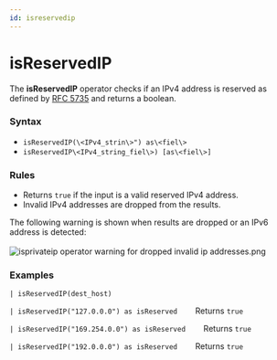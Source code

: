 ```yaml
---
id: isreservedip
---
```


# isReservedIP

The **isReservedIP** operator checks if an IPv4 address is reserved as
defined by
[RFC 5735](https://tools.ietf.org/html/rfc5735 "https://tools.ietf.org/html/rfc5735")
and returns a boolean.

### Syntax

* `isReservedIP(\<IPv4_strin\>") as\<fiel\>`
* `isReservedIP\<IPv4_string_fiel\>) [as\<fiel\>]`

### Rules

* Returns `true` if the input is a valid reserved IPv4 address.
* Invalid IPv4 addresses are dropped from the results.

The following warning is shown when results are dropped or an IPv6
address is detected:  
    
![isprivateip operator warning for dropped invalid ip
addresses.png](../../static/img/Search-Query-Language/Search-Operators/isReservedIP/../isPrivateIP/isprivateip-dropped-warning.png)

### Examples

`| isReservedIP(dest_host)`

`| isReservedIP("127.0.0.0") as isReserved`        Returns `true`

`| isReservedIP("169.254.0.0") as isReserved`        Returns `true`

`| isReservedIP("192.0.0.0") as isReserved`        Returns `true`

